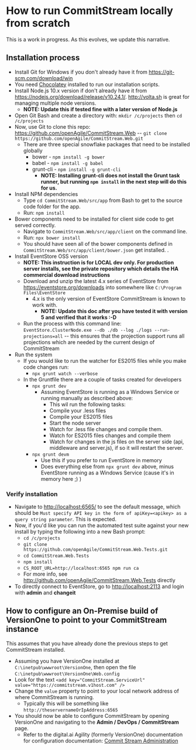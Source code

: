 # How to run CommitStream locally from scratch

This is a work in progress. As this evolves, we update this narrative.

## Installation process
* Install Git for Windows if you don't already have it from https://git-scm.com/download/win
* You need [Chocolatey](http://chocolatey.org/) installed to run our installation scripts.
* Install Node.js 10.x version if don't already have it from https://nodejs.org/download/release/v10.24.1/. http://volta.sh is great for managing multiple node versions.
  * **NOTE: Update this if tested fine with a later version of Node.js**
* Open Git Bash and create a directory with: `mkdir /c/projects` then `cd /c/projects`
* Now, use Git to clone this repo: https://github.com/openAgile/CommitStream.Web -- `git clone https://github.com/openAgile/CommitStream.Web.git`
  * There are three special snowflake packages that need to be installed globally
    * bower - `npm install -g bower`
    * babel - `npm install -g babel`
    * grunt-cli - `npm install -g grunt-cli`
      * **NOTE: Installing grunt-cli does not install the Grunt task runner, but running `npm install` in the next step will do this for us.**
* Install NPM dependencies
  * Type `cd CommitStream.Web/src/app` from Bash to get to the source code folder for the app.
  * Run: `npm install`		
* Bower components need to be installed for client side code to get served correctly.
  * Navigate to `CommitStream.Web/src/app/client` on the command line.
  * Run: `npx bower install`
  * You should have seen all of the bower components defined in `CommitStream.Web/src/app/client/bower.json` get installed.  .
* Install EventStore OSS version
  * **NOTE: This instruction is for LOCAL dev only. For production server installs, see the private repository which details the HA commercial download instructions**
  * Download and unzip the latest 4.x series of EventStore from https://eventstore.org/downloads into somewhere like `C:\Program Files\EventStore`
    * 4.x is the only version of EventStore CommitStream is known to work with.
      * **NOTE: Update this doc after you have tested it with version 5 and verified that it works :-D**
  * Run the process with this command line: `EventStore.ClusterNode.exe --db ./db --log ./logs --run-projections=all` -- this ensures that the projection support runs all projections which are needed by the current design of CommitStream
* Run the system  
  * If you would like to run the watcher for ES2015 files while you make code changes run:
    * `npx grunt watch --verbose`
  * In the Gruntfile there are a couple of tasks created for developers
    * `npx grunt dev`
      * Assuming EventStore is running as a Windows Service or running manually as described above:
        * This wil run the following tasks:
        * Compile your .less files 
        * Compile your ES2015 files
        * Start the node server
        * Watch for .less file changes and compile them. 
        * Watch for ES2015 files changes and compile them
        * Watch for changes in the js files on the server side (api, middleware and server.js), if so it will restart the server.
    * `npx grunt devm`
      * Use this if you prefer to run EventStore in memory
      * Does everything else from `npx grunt dev` above, minus EventStore running as a Windows Service (cause it's in memory here ;) )

### Verify installation

* Navigate to [http://localhost:6565/](http://localhost:6565/) to see the default message, which should be `Must specify API key in the form of apiKey=<apikey> as a query string parameter`. This is expected.
* Now, if you'd like you can run the automated test suite against your new install by typing the following into a new Bash prompt:
  * `cd /c/projects`
  * `git clone https://github.com/openAgile/CommitStream.Web.Tests.git`
  * `cd CommitStream.Web.Tests`
  * `npm install`
  * `CS_ROOT_URL=http://localhost:6565 npm run ca`
  * For more info, see http://github.com/openAgile/CommitStream.Web.Tests directly
* To directly connect to EventStore, go to [http://localhost:2113](http://localhost:2113) and login with **admin** and **changeit**

## How to configure an On-Premise build of VersionOne to point to your CommitStream instance

This assumes that you have already done the previous steps to get CommitStream installed.

* Assuming you have VersionOne installed at `C:\inetpub\wwwroot\VersionOne`, then open the file `C:\inetpub\wwwroot\VersionOne\Web.config`
* Look for the text `<add key="CommitStream.ServiceUrl" value="https://commitstream.v1host.com" />`
* Change the `value` property to point to your local network address of where CommitStream is running.
  * Typically this will be something like `http://theservernameOrIpAddress:6565`
* You should now be able to configure CommitStream by opening VersionOne and navigating to the **Admin / DevOps / CommitStream** page.
  * Refer to the digital.ai Agility (formerly VersionOne) documentation for configuration documentation: [Commit Stream Administration](https://docs.digital.ai/bundle/agility-onlinehelp/page/Content/Digital.ai_Agility/01Enabling_CommitStream.htm)
